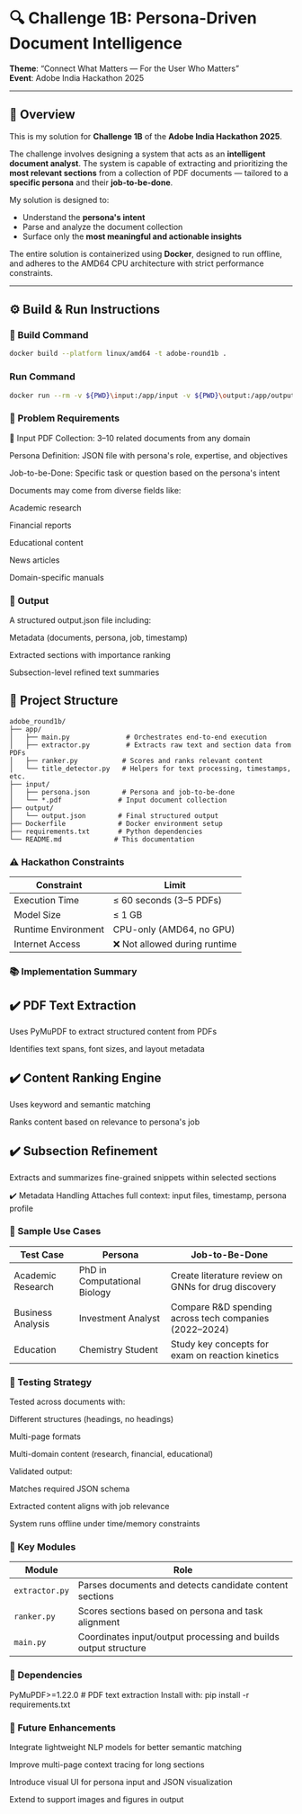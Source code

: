 # 🔍 Challenge 1B: Persona-Driven Document Intelligence  
**Theme**: “Connect What Matters — For the User Who Matters”  
**Event**: Adobe India Hackathon 2025

---

## 🧠 Overview

This is my solution for **Challenge 1B** of the **Adobe India Hackathon 2025**.

The challenge involves designing a system that acts as an **intelligent document analyst**. The system is capable of extracting and prioritizing the **most relevant sections** from a collection of PDF documents — tailored to a **specific persona** and their **job-to-be-done**.

My solution is designed to:
- Understand the **persona's intent**
- Parse and analyze the document collection
- Surface only the **most meaningful and actionable insights**

The entire solution is containerized using **Docker**, designed to run offline, and adheres to the AMD64 CPU architecture with strict performance constraints.

---

## ⚙️ Build & Run Instructions

### 🧱 Build Command

```bash
docker build --platform linux/amd64 -t adobe-round1b .
```

### Run Command
```bash
docker run --rm -v ${PWD}\input:/app/input -v ${PWD}\output:/app/output --network none adobe-round1b
```

### 📌 Problem Requirements

🔽 Input
PDF Collection: 3–10 related documents from any domain

Persona Definition: JSON file with persona's role, expertise, and objectives

Job-to-be-Done: Specific task or question based on the persona's intent

Documents may come from diverse fields like:

Academic research

Financial reports

Educational content

News articles

Domain-specific manuals

### 🔼 Output
A structured output.json file including:

Metadata (documents, persona, job, timestamp)

Extracted sections with importance ranking

Subsection-level refined text summaries



## 📁 Project Structure
```
adobe_round1b/
├── app/
│   ├── main.py              # Orchestrates end-to-end execution
│   ├── extractor.py         # Extracts raw text and section data from PDFs
│   ├── ranker.py           # Scores and ranks relevant content
│   └── title_detector.py   # Helpers for text processing, timestamps, etc.
├── input/
│   ├── persona.json        # Persona and job-to-be-done
│   └── *.pdf              # Input document collection
├── output/
│   └── output.json        # Final structured output
├── Dockerfile             # Docker environment setup
├── requirements.txt       # Python dependencies
└── README.md             # This documentation
```
### ⚠️ Hackathon Constraints
| Constraint          | Limit                        |
| ------------------- | ---------------------------- |
| Execution Time      | ≤ 60 seconds (3–5 PDFs)      |
| Model Size          | ≤ 1 GB                       |
| Runtime Environment | CPU-only (AMD64, no GPU)     |
| Internet Access     | ❌ Not allowed during runtime |

### 📚 Implementation Summary

## ✔️ PDF Text Extraction
Uses PyMuPDF to extract structured content from PDFs

Identifies text spans, font sizes, and layout metadata

## ✔️ Content Ranking Engine
Uses keyword and semantic matching

Ranks content based on relevance to persona's job

## ✔️ Subsection Refinement
Extracts and summarizes fine-grained snippets within selected sections

✔️ Metadata Handling
Attaches full context: input files, timestamp, persona profile

### 🧠 Sample Use Cases
| Test Case         | Persona                      | Job-to-Be-Done                                          |
| ----------------- | ---------------------------- | ------------------------------------------------------- |
| Academic Research | PhD in Computational Biology | Create literature review on GNNs for drug discovery     |
| Business Analysis | Investment Analyst           | Compare R\&D spending across tech companies (2022–2024) |
| Education         | Chemistry Student            | Study key concepts for exam on reaction kinetics        |

### 🔎 Testing Strategy
Tested across documents with:

Different structures (headings, no headings)

Multi-page formats

Multi-domain content (research, financial, educational)

Validated output:

Matches required JSON schema

Extracted content aligns with job relevance

System runs offline under time/memory constraints

### 🧩 Key Modules
| Module         | Role                                                            |
| -------------- | --------------------------------------------------------------- |
| `extractor.py` | Parses documents and detects candidate content sections         |
| `ranker.py`    | Scores sections based on persona and task alignment             |
| `main.py`      | Coordinates input/output processing and builds output structure |

### 🧮 Dependencies
PyMuPDF>=1.22.0     # PDF text extraction
Install with:
pip install -r requirements.txt

### 🧭 Future Enhancements
Integrate lightweight NLP models for better semantic matching

Improve multi-page context tracing for long sections

Introduce visual UI for persona input and JSON visualization

Extend to support images and figures in output



